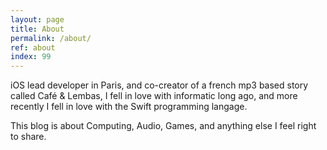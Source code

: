 ```yaml
---
layout: page
title: About
permalink: /about/
ref: about
index: 99
---
```


iOS lead developer in Paris, and co-creator of a french mp3 based story called Café & Lembas, 
I fell in love with informatic long ago, and more recently I fell in love with the Swift programming langage.
  
This blog is about Computing, Audio, Games, and anything else I feel right to share.
